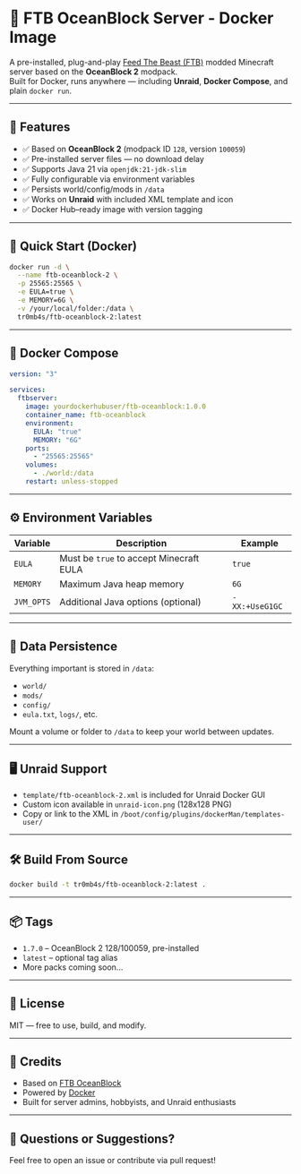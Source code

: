 # 🧱 FTB OceanBlock Server - Docker Image

A pre-installed, plug-and-play [Feed The Beast (FTB)](https://feed-the-beast.com/) modded Minecraft server based on the **OceanBlock 2** modpack.  
Built for Docker, runs anywhere — including **Unraid**, **Docker Compose**, and plain `docker run`.

---

## 🎯 Features

- ✅ Based on **OceanBlock 2** (modpack ID `128`, version `100059`)
- ✅ Pre-installed server files — no download delay
- ✅ Supports Java 21 via `openjdk:21-jdk-slim`
- ✅ Fully configurable via environment variables
- ✅ Persists world/config/mods in `/data`
- ✅ Works on **Unraid** with included XML template and icon
- ✅ Docker Hub–ready image with version tagging

---

## 🐳 Quick Start (Docker)

```bash
docker run -d \
  --name ftb-oceanblock-2 \
  -p 25565:25565 \
  -e EULA=true \
  -e MEMORY=6G \
  -v /your/local/folder:/data \
  tr0mb4s/ftb-oceanblock-2:latest
```

---

## 🧩 Docker Compose

```yaml
version: "3"

services:
  ftbserver:
    image: yourdockerhubuser/ftb-oceanblock:1.0.0
    container_name: ftb-oceanblock
    environment:
      EULA: "true"
      MEMORY: "6G"
    ports:
      - "25565:25565"
    volumes:
      - ./world:/data
    restart: unless-stopped
```

---

## ⚙️ Environment Variables

| Variable     | Description                             | Example |
|--------------|-----------------------------------------|---------|
| `EULA`       | Must be `true` to accept Minecraft EULA | `true`  |
| `MEMORY`     | Maximum Java heap memory                | `6G`    |
| `JVM_OPTS`   | Additional Java options (optional)      | `-XX:+UseG1GC` |

---

## 💾 Data Persistence

Everything important is stored in `/data`:
- `world/`
- `mods/`
- `config/`
- `eula.txt`, `logs/`, etc.

Mount a volume or folder to `/data` to keep your world between updates.

---

## 🖥️ Unraid Support

- `template/ftb-oceanblock-2.xml` is included for Unraid Docker GUI
- Custom icon available in `unraid-icon.png` (128x128 PNG)
- Copy or link to the XML in `/boot/config/plugins/dockerMan/templates-user/`

---

## 🛠️ Build From Source

```bash
docker build -t tr0mb4s/ftb-oceanblock-2:latest .
```

---

## 📦 Tags

- `1.7.0` – OceanBlock 2 128/100059, pre-installed
- `latest` – optional tag alias
- More packs coming soon...

---

## 📜 License

MIT — free to use, build, and modify.

---

## 🧠 Credits

- Based on [FTB OceanBlock](https://feed-the-beast.com/modpacks/128-oceanblock)
- Powered by [Docker](https://www.docker.com/)
- Built for server admins, hobbyists, and Unraid enthusiasts

---

## 💬 Questions or Suggestions?

Feel free to open an issue or contribute via pull request!
